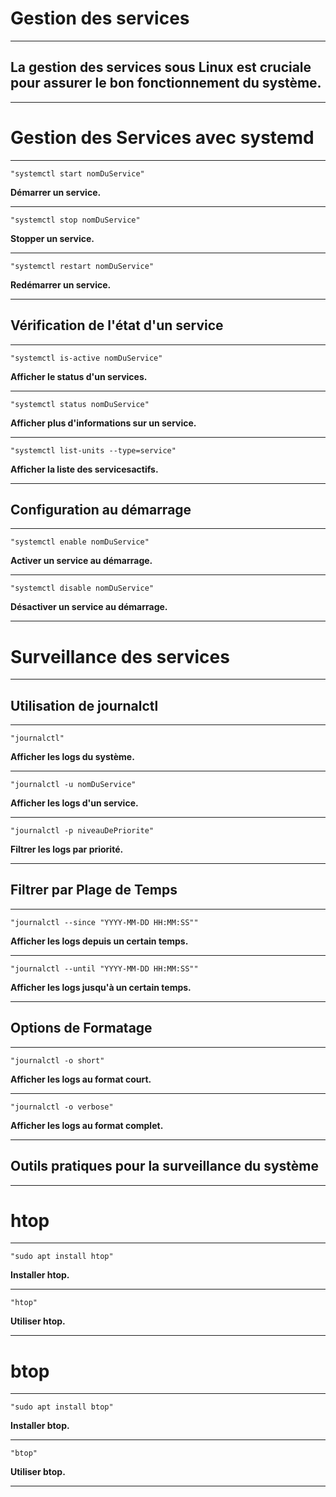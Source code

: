 # **Gestion des services**
---


## **La gestion des services sous Linux est cruciale pour assurer le bon fonctionnement du système.**
---


# **Gestion des Services avec systemd**
---


    "systemctl start nomDuService"


**Démarrer un service.**

---


    "systemctl stop nomDuService"


**Stopper un service.**

---


    "systemctl restart nomDuService"


**Redémarrer un service.**

---


## **Vérification de l'état d'un service**
---


    "systemctl is-active nomDuService"


**Afficher le status d'un services.**

---


    "systemctl status nomDuService"


**Afficher plus d'informations sur un service.**

---


    "systemctl list-units --type=service"


**Afficher la liste des servicesactifs.**

---


## **Configuration au démarrage**
---


    "systemctl enable nomDuService"


**Activer un service au démarrage.**

---


    "systemctl disable nomDuService"


**Désactiver un service au démarrage.**

---


# **Surveillance des services**
---


## **Utilisation de journalctl**
---


    "journalctl"


**Afficher les logs du système.**

---


    "journalctl -u nomDuService"


**Afficher les logs d'un service.**

---


    "journalctl -p niveauDePriorite"


**Filtrer les logs par priorité.**

---


## **Filtrer par Plage de Temps**
---


    "journalctl --since "YYYY-MM-DD HH:MM:SS""


**Afficher les logs depuis un certain temps.**

---


    "journalctl --until "YYYY-MM-DD HH:MM:SS""


**Afficher les logs jusqu'à un certain temps.**

---


## **Options de Formatage**
---


    "journalctl -o short"


**Afficher les logs au format court.**

---


    "journalctl -o verbose"


**Afficher les logs au format complet.**

---


## **Outils pratiques pour la surveillance du système**
---


# **htop**
---


    "sudo apt install htop"


**Installer htop.**

---


    "htop"


**Utiliser htop.**

---


# **btop**
---


    "sudo apt install btop"


**Installer btop.**

---


    "btop"


**Utiliser btop.**

---